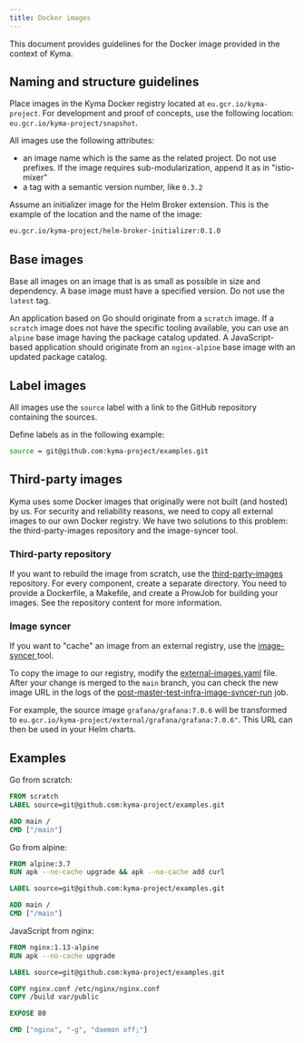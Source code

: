 ```yaml
---
title: Docker images
---
```


This document provides guidelines for the Docker image provided in the context of Kyma.

## Naming and structure guidelines

Place images in the Kyma Docker registry located at `eu.gcr.io/kyma-project`. For development and proof of concepts, use the following location: `eu.gcr.io/kyma-project/snapshot`.

All images use the following attributes:

- an image name which is the same as the related project. Do not use prefixes. If the image requires sub-modularization, append it as in "istio-mixer"
- a tag with a semantic version number, like `0.3.2`

Assume an initializer image for the Helm Broker extension. This is the example of the location and the name of the image:

```bash
eu.gcr.io/kyma-project/helm-broker-initializer:0.1.0
```

## Base images

Base all images on an image that is as small as possible in size and dependency. A base image must have a specified version. Do not use the `latest` tag.

An application based on Go should originate from a `scratch` image. If a `scratch` image does not have the specific tooling available, you can use an `alpine` base image having the package catalog updated.
A JavaScript-based application should originate from an `nginx-alpine` base image with an updated package catalog.

## Label images

All images use the `source` label with a link to the GitHub repository containing the sources.

Define labels as in the following example:

```bash
source = git@github.com:kyma-project/examples.git
```

## Third-party images

Kyma uses some Docker images that originally were not built (and hosted) by us.
For security and reliability reasons, we need to copy all external images to our own Docker registry.
We have two solutions to this problem: the third-party-images repository and the image-syncer tool.

### Third-party repository

If you want to rebuild the image from scratch, use the [third-party-images](https://github.com/kyma-incubator/third-party-images) repository.
For every component, create a separate directory. You need to provide a Dockerfile, a Makefile, and create a ProwJob for building your images.
See the repository content for more information.

### Image syncer

If you want to "cache" an image from an external registry, use the [image-syncer
](https://github.com/kyma-project/test-infra/tree/master/development/image-syncer)
tool.

To copy the image to our registry, modify the [external-images.yaml](https://github.com/kyma-project/test-infra/blob/master/development/image-syncer/external-images.yaml) file.
After your change is merged to the `main` branch, you can check the new image URL in the logs of the [post-master-test-infra-image-syncer-run](https://status.build.kyma-project.io/job-history/kyma-prow-logs/logs/post-master-test-infra-image-syncer-run) job.

For example, the source image `grafana/grafana:7.0.6` will be transformed to `eu.gcr.io/kyma-project/external/grafana/grafana:7.0.6"`.
This URL can then be used in your Helm charts.

## Examples

Go from scratch:

```Dockerfile
FROM scratch
LABEL source=git@github.com:kyma-project/examples.git

ADD main /
CMD ["/main"]
```

Go from alpine:

```Dockerfile
FROM alpine:3.7
RUN apk --no-cache upgrade && apk --no-cache add curl

LABEL source=git@github.com:kyma-project/examples.git

ADD main /
CMD ["/main"]
```

JavaScript from nginx:

```Dockerfile
FROM nginx:1.13-alpine
RUN apk --no-cache upgrade

LABEL source=git@github.com:kyma-project/examples.git

COPY nginx.conf /etc/nginx/nginx.conf
COPY /build var/public

EXPOSE 80

CMD ["nginx", "-g", "daemon off;"]
```
